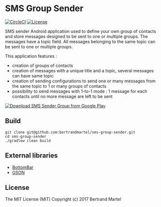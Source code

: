 # SMS Group Sender

[![CircleCI](https://img.shields.io/circleci/project/bertrandmartel/sms-group-sender.svg?maxAge=2592000?style=plastic)](https://circleci.com/gh/bertrandmartel/hci-debugger)
[![License](http://img.shields.io/:license-mit-blue.svg)](LICENSE.md)

SMS sender Android application used to define your own group of contacts and store messages designed to be sent to one or multiple groups. The messages have a topic field. All messages belonging to the same topic can be sent to one or multiple groups.

This application features : 

* creation of groups of contacts
* creation of messages with a unique title and a topic, several messages can have same topic
* creation of sending configurations to send one or many messages from the same topic to 1 or many groups of contacts
* possibility to send messages with 1-to-1 mode : 1 message for each contacts until no more message are left to be sent

[![Download SMS Sender Group from Google Play](http://www.android.com/images/brand/android_app_on_play_large.png)](https://play.google.com/store/apps/details?id=fr.bmartel.groupsms)

## Build

```
git clone git@github.com:bertrandmartel/sms-group-sender.git
cd sms-group-sender
./gradlew clean build
```

## External libraries

* [BottomBar](https://github.com/roughike/BottomBar)
* [GSON](https://github.com/google/gson)

## License

The MIT License (MIT) Copyright (c) 2017 Bertrand Martel
